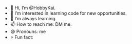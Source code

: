 - 👋 Hi, I’m @HobbyKai.
- 👀 I’m interested in learning code for new opportunities.
- 🌱 I’m always learning.
- 📫 How to reach me: DM me.
- 😄 Pronouns: me
- ⚡ Fun fact: 
